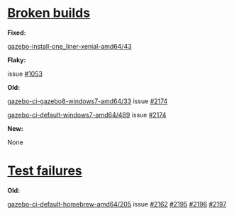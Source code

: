 # [Broken builds](http://build.osrfoundation.org/view/BuildCopFail/)

**Fixed:**

[gazebo-install-one_liner-xenial-amd64/43](http://build.osrfoundation.org/view/main/view/BuildCopFail/job/gazebo-install-one_liner-xenial-amd64/43)

**Flaky:**

issue [#1053](https://bitbucket.org/osrf/gazebo/issues/1053/flaky-test-failure)

**Old:**

[gazebo-ci-gazebo8-windows7-amd64/33](http://build.osrfoundation.org/view/main/view/BuildCopFail/job/gazebo-ci-gazebo8-windows7-amd64/33/) issue [#2174](https://bitbucket.org/osrf/gazebo/issues/2174/build-cop-windows-build-broken-cannot-find)

[gazebo-ci-default-windows7-amd64/489](http://build.osrfoundation.org/view/main/view/BuildCopFail/job/gazebo-ci-default-windows7-amd64/489/) issue [#2174](https://bitbucket.org/osrf/gazebo/issues/2174/build-cop-windows-build-broken-cannot-find)

**New:**

None


# [Test failures](http://build.osrfoundation.org/view/BuildCopTests/)

**Old:**

[gazebo-ci-default-homebrew-amd64/205](http://build.osrfoundation.org/view/main/view/BuildCopTests/job/gazebo-ci-default-homebrew-amd64/205) issue [#2162](https://bitbucket.org/osrf/gazebo/issues/2162) [#2195](https://bitbucket.org/osrf/gazebo/issues/2195) [#2196](https://bitbucket.org/osrf/gazebo/issues/2196) [#2197](https://bitbucket.org/osrf/gazebo/issues/2197)